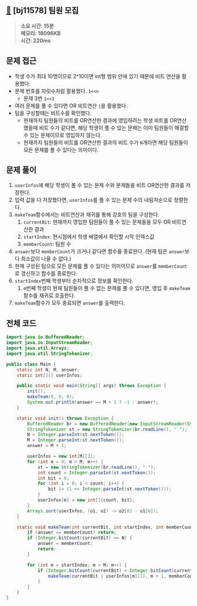 ## [👥](https://www.acmicpc.net/problem/11578) [bj11578] 팀원 모집

> **소요 시간: 15분<br>
> 메모리: 18096KB<br>
> 시간: 220ms**

## 문제 접근
- 학생 수가 최대 10명이므로 2^10이면 int형 범위 안에 있기 때문에 비트 연산을 활용했다.
- 문제 번호를 자릿수처럼 활용했다. `1<<n`
	- 문제 3번 `1<<3`
- 여러 문제를 풀 수 있다면 OR 비트연산 `|`을 활용했다.
- 팀을 구성할때는 비트수를 확인했다.
	- 현재까지 팀원들의 비트를 OR연산한 결과에 영입하려는 학생 비트를 OR연산했을때 비트 수가 같다면, 해당 학생이 풀 수 있는 문제는 이미 팀원들이 해결할 수 있는 문제이므로 영입하지 않는다.
	- 현재까지 팀원들의 비트를 OR연산한 결과의 비트 수가 `N`개라면 해당 팀원들이 모든 문제를 풀 수 있다는 의미이다.
## 문제 풀이
1. `userInfos`에 해당 학생이 풀 수 있는 문제 수와 문제들을 비트 OR연산한 결과를 저장한다. 
2. 입력 값을 다 저장했다면, `userInfos`를 풀 수 있는 문제 수의 내림차순으로 정렬한다.
3. `makeTeam`함수에서는 비트연산과 재귀를 통해 강호의 팀을 구성한다.
	1. `currentBit`: 현재까지 영입한 팀원들이 풀 수 있는 문제들을 모두 OR 비트연산한 결과
	2. `startIndex`: 현시점에서 학생 배열에서 확인할 시작 인덱스값
	3. `memberCount`: 팀원 수
4. `answer`보다 `memberCount`가 크거나 같다면 함수를 종료한다. (현재 팀은 `answer`보다 최소값이 나올 수 없다.)
5. 현재 구성된 팀으로 모든 문제를 풀 수 있다는 의미이므로 `answer`를 `memberCount`로 갱신하고 함수를 종료한다.
6. `startIndex`번째 학생부터 순차적으로 정보를 확인한다.
	1. `m`번째 학생이 현재 팀원들이 풀 수 없는 문제를 풀 수 있다면, 영입 후 `makeTeam`함수를 재귀로 호출한다.
7. `makeTeam`함수가 모두 종료되면 `answer`를 출력한다.
## 전체 코드
```java
import java.io.BufferedReader;
import java.io.InputStreamReader;
import java.util.Arrays;
import java.util.StringTokenizer;

public class Main {
    static int N, M, answer;
    static int[][] userInfos;

    public static void main(String[] args) throws Exception {
        init();
        makeTeam(0, 0, 0);
        System.out.println(answer == M + 1 ? -1 : answer);
    }

    static void init() throws Exception {
        BufferedReader br = new BufferedReader(new InputStreamReader(System.in));
        StringTokenizer st = new StringTokenizer(br.readLine(), " ");
        N = Integer.parseInt(st.nextToken());
        M = Integer.parseInt(st.nextToken());
        answer = M + 1;

        userInfos = new int[M][2];
        for (int m = 0; m < M; m++) {
            st = new StringTokenizer(br.readLine(), " ");
            int count = Integer.parseInt(st.nextToken());
            int bit = 0;
            for (int i = 0; i < count; i++) {
                bit |= (1 << Integer.parseInt(st.nextToken()));
            }
            userInfos[m] = new int[]{count, bit};
        }
        Arrays.sort(userInfos, (o1, o2) -> o2[0] - o1[0]);
    }

    static void makeTeam(int currentBit, int startIndex, int memberCount) {
        if (answer <= memberCount) return;
        if (Integer.bitCount(currentBit) == N) {
            answer = memberCount;
            return;
        }

        for (int m = startIndex; m < M; m++) {
            if (Integer.bitCount(currentBit) < Integer.bitCount(currentBit | userInfos[m][1])) {
                makeTeam(currentBit | userInfos[m][1], m + 1, memberCount + 1);
            }
        }
    }
}
```

